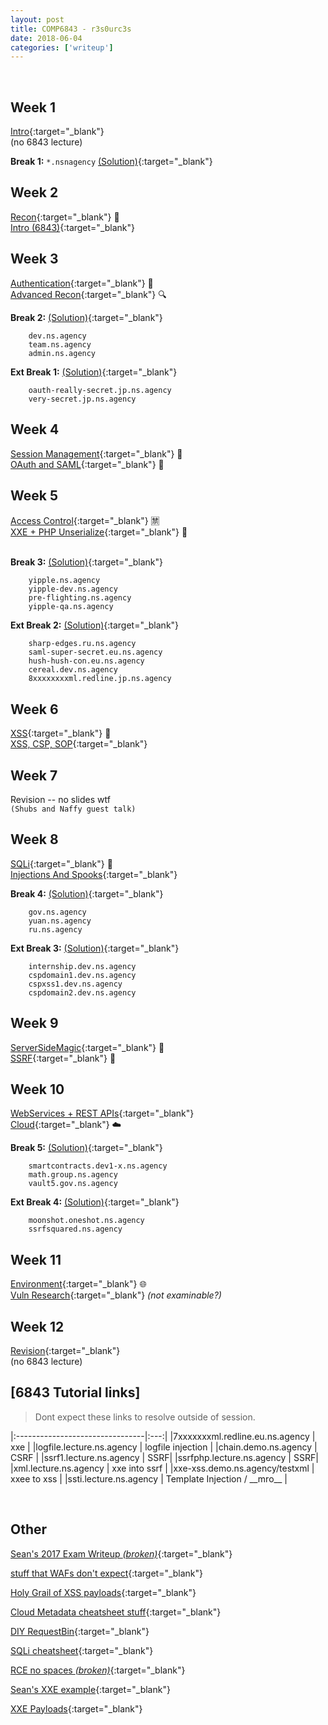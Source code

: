 ```yaml
---
layout: post
title: COMP6843 - r3s0urc3s
date: 2018-06-04
categories: ['writeup']
---
```


<br/>


## Week 1
[Intro](https://de8964361f4bb909de8d-fe8b524ce0801bda0a4b2a48b0c06837.ssl.cf4.rackcdn.com/BSHnvzFs44mhcC3nNUhuHLZ2fgxK6GMFj3tEzQD5HufvQMerS4tE5GeLUmR5zhkf.1519772790/6443_Week_1__Introduction.pdf){:target="_blank"}  
(no 6843 lecture)  

__Break 1:__   `*.nsnagency`  [(Solution)](https://www.openlearning.com/courses/websecedu/break_1_solution){:target="_blank"}  

<div class="divider"></div>

## Week 2

[Recon](https://de8964361f4bb909de8d-fe8b524ce0801bda0a4b2a48b0c06837.ssl.cf4.rackcdn.com/Y3d8hoJBUnYirnrZaiJwBsoBNDZHVt8SBfJM9ftvUVqcEgZp6HnTXheqRoJ5r8Tn.1520377434/6443_Week_2__Recon.pdf){:target="_blank"} :eyes:  
[Intro (6843)](https://de8964361f4bb909de8d-fe8b524ce0801bda0a4b2a48b0c06837.ssl.cf4.rackcdn.com/6ky3QLsnjz5JcXqgYqEywvm9Gqee8RWTnUoEinEMxvSwUFaWKc8fTjc2kxVWcz7F.1519772913/6843_Week_1__Introduction.pdf){:target="_blank"}  

<div class="divider"></div>

## Week 3

[Authentication](https://de8964361f4bb909de8d-fe8b524ce0801bda0a4b2a48b0c06837.ssl.cf4.rackcdn.com/CenA5gPqaHzwxwSeC7NdjanLy4M8JLUNSF2zcHWgP8KveiHgJnrXPFUCdxfmS66N.1520991718/COMP6443Week3-Auth.pdf){:target="_blank"} :customs:  
[Advanced Recon](https://de8964361f4bb909de8d-fe8b524ce0801bda0a4b2a48b0c06837.ssl.cf4.rackcdn.com/LrH9itmcsmVMmb4Ku5Z7TgU4qpR7WuYP8YfFATsmKNU7e2wXgiMurZjVmJxGVMm9.1520375491/6843_Week_2__Advanced_Recon_and_Discovery.pdf){:target="_blank"}  :mag:  
  
__Break 2:__ [(Solution)](https://www.openlearning.com/courses/websecedu/break_2_solution){:target="_blank"}  
```
    dev.ns.agency 
    team.ns.agency
    admin.ns.agency
```    

__Ext Break 1:__  [(Solution)](https://www.openlearning.com/courses/websecedu/extended_break_1_solution){:target="_blank"}  
```
    oauth-really-secret.jp.ns.agency
    very-secret.jp.ns.agency
```

<div class="divider"></div>

## Week 4

[Session Management](https://de8964361f4bb909de8d-fe8b524ce0801bda0a4b2a48b0c06837.ssl.cf4.rackcdn.com/N7s6aZHFQdEDD8PWyEaoeC6aWN23rA8cnekHDm9QUgJ6TgxLVHoBWR9tdVTJqfFM.1521617132/COMP6443_Week_4.pdf){:target="_blank"}  :cookie:  
[OAuth and SAML](https://de8964361f4bb909de8d-fe8b524ce0801bda0a4b2a48b0c06837.ssl.cf4.rackcdn.com/g9ki32ehsamekhhxugxRxxkZFGbfszvFz9pz66cZZf8DX2spTBDy7ukZKnExxZUw.1520992247/6843_Week_3__OAuth_and_SAML.pdf){:target="_blank"} :poop:  

<div class="divider"></div>

## Week 5
[Access Control](https://de8964361f4bb909de8d-fe8b524ce0801bda0a4b2a48b0c06837.ssl.cf4.rackcdn.com/GQZULsVDq6m73c3vqs27quhAZonQS5PAAhPzZPPxxKbzjRFfcMAhnpJtqQowheQX.1522288911/COMP6443_2018_Week_5.pdf){:target="_blank"} :u7981:   
[XXE + PHP Unserialize](https://de8964361f4bb909de8d-fe8b524ce0801bda0a4b2a48b0c06837.ssl.cf4.rackcdn.com/aemzdE67V3CPirntLcWEu6NESyN74xXw7t44box6VLvfoGeSHQ9ZPVCzfYpE9n4J.1521591249/COMP6843_Week_4__XXE__PHP_Unserialize.pdf){:target="_blank"}  :dart:  
<br/>

__Break 3:__  [(Solution)](https://www.openlearning.com/courses/websecedu/break_3_solution){:target="_blank"}  
```
    yipple.ns.agency
    yipple-dev.ns.agency
    pre-flighting.ns.agency
    yipple-qa.ns.agency
````  

__Ext Break 2:__  [(Solution)](https://www.openlearning.com/courses/websecedu/extended_break_2_solution){:target="_blank"}  
```
    sharp-edges.ru.ns.agency
    saml-super-secret.eu.ns.agency
    hush-hush-con.eu.ns.agency
    cereal.dev.ns.agency
    8xxxxxxxxml.redline.jp.ns.agency
```  

<div class="divider"></div>

## Week 6

[XSS](https://de8964361f4bb909de8d-fe8b524ce0801bda0a4b2a48b0c06837.ssl.cf4.rackcdn.com/qJxPya6S8VuuvizmRKhp5AUaQsmCMGXwDbhhXu3bZM7qthaqXivTvyhfRc7uQDPt.1523401492/COMP6443_Week_6.pdf){:target="_blank"}  :fishing_pole_and_fish:  
[XSS, CSP, SOP](https://de8964361f4bb909de8d-fe8b524ce0801bda0a4b2a48b0c06837.ssl.cf4.rackcdn.com/YmNgtLitvjLv5kXuRmco3npmHNhAi9PWiNxtCZzhdmh53sv4oi2PcKunZ6WRQDRM.1522194194/COMP6843_Week_5__XSS_CSP_SOP_3.pdf){:target="_blank"}    

<div class="divider"></div>

## Week 7

Revision -- no slides wtf  
`(Shubs and Naffy guest talk)`


<div class="divider"></div>

## Week 8 

[SQLi](https://de8964361f4bb909de8d-fe8b524ce0801bda0a4b2a48b0c06837.ssl.cf4.rackcdn.com/kbYyP6u6a8vGF3vjFcX97eeJcTXnyPw5TD3f4PZ5Z2CJnYNuh2Lg9JwWpfP4wEHL.1524628289/6443_Week_8__SQLi.pdf){:target="_blank"} :syringe:  
[Injections And Spooks](https://de8964361f4bb909de8d-fe8b524ce0801bda0a4b2a48b0c06837.ssl.cf4.rackcdn.com/4rxFGY2rhpSTbkCq5XjJZmPdzDakfJQoVkPhKxqFQ3iuw3Cxskpvv6zfmSmsxEs5.1524637184/COMP6843_Week_8__Injections_and_Spooky_Thing.pdf){:target="_blank"}  

__Break 4:__  [(Solution)](https://www.openlearning.com/courses/websecedu/break_4_solution){:target="_blank"}  
```
    gov.ns.agency 
    yuan.ns.agency
    ru.ns.agency 
```  

__Ext Break 3:__  [(Solution)](https://www.openlearning.com/courses/websecedu/extended_break_3_solution){:target="_blank"}  
```
    internship.dev.ns.agency
    cspdomain1.dev.ns.agency
    cspxss1.dev.ns.agency
    cspdomain2.dev.ns.agency
```  

<div class="divider"></div>

## Week 9 

[ServerSideMagic](https://de8964361f4bb909de8d-fe8b524ce0801bda0a4b2a48b0c06837.ssl.cf4.rackcdn.com/JTPVikcpsDNBHoQR8a27zWnQgNziNUfxPw2JCVziLpNHoWjr9VjiXT9pvjq4srt6.1525226084/COMP6443_2018_Week_9.pdf){:target="_blank"} :crystal_ball:  
[SSRF](https://de8964361f4bb909de8d-fe8b524ce0801bda0a4b2a48b0c06837.ssl.cf4.rackcdn.com/Dqgm3eiWztUopCs45CEYVoreRDNNnhpBWojSaRNoz6uQPT2FfYZ7ntZticoKvkoh.1525226474/COMP6843_Week_9__SSRF.pdf){:target="_blank"}  :satellite:  

<div class="divider"></div>

## Week 10

[WebServices + REST APIs](https://de8964361f4bb909de8d-fe8b524ce0801bda0a4b2a48b0c06837.ssl.cf4.rackcdn.com/Ag99kxUUKc2sehBwfcPCUSH9ZCeNdDz5MMBW7rrRjY6oEuvLhYHuGDgxZJBLDzR6.1525832413/COMP6443-Week10.pdf){:target="_blank"}  
[Cloud](https://de8964361f4bb909de8d-fe8b524ce0801bda0a4b2a48b0c06837.ssl.cf4.rackcdn.com/qiv8eDZ9PNShbx3YAKRXG7WQCJGZb6FDFsbeTJfFHzffQcuSQaWPWScLKco8v6k8.1525865702/COMP6843_Week_10__Cloud.pdf){:target="_blank"} :cloud:   

__Break 5:__  [(Solution)](https://www.openlearning.com/courses/websecedu/break_5_solutions){:target="_blank"}   
```
    smartcontracts.dev1-x.ns.agency
    math.group.ns.agency
    vault5.gov.ns.agency
```  

__Ext Break 4:__  [(Solution)](https://www.openlearning.com/courses/websecedu/extended_break_4_solution){:target="_blank"}   
```
    moonshot.oneshot.ns.agency
    ssrfsquared.ns.agency
```   

<div class="divider"></div>

## Week 11

[Environment](https://de8964361f4bb909de8d-fe8b524ce0801bda0a4b2a48b0c06837.ssl.cf4.rackcdn.com/VQHZBStwKVzHvNNJDEtwJ4zP9udKR4D8EBeYDztN2Df7FZYmbr9zauAfFTXFtjri.1526513772/COMP6443-2018-Week11.pdf){:target="_blank"}  :globe_with_meridians:  
[Vuln Research](https://de8964361f4bb909de8d-fe8b524ce0801bda0a4b2a48b0c06837.ssl.cf4.rackcdn.com/iZrH8CjEFGy5J4dxwerYxEZkbhNZEgPWYSNK4MJgRsDo6YKjnFFL7c8RqBmtaki3.1526513904/COMP6843_Week_11__Vuln_Research.pdf){:target="_blank"}  _(not examinable?)_ 

<div class="divider"></div>

## Week 12

[Revision](https://de8964361f4bb909de8d-fe8b524ce0801bda0a4b2a48b0c06837.ssl.cf4.rackcdn.com/YW2y5ZTFebBhYoyjf283QpDzGF6okeDVuNh4LYcQhnF3U2vYQPtocctHU6np8gVW.1527043387/COMP64432018-Week12.pdf){:target="_blank"}    
(no 6843 lecture)  

<div class="divider"></div>

## \[6843 Tutorial links\]

> Dont expect these links to resolve outside of session.

|:--------------------------------|:---:|
|7xxxxxxxml.redline.eu.ns.agency  | xxe |
|logfile.lecture.ns.agency  | logfile injection |
|chain.demo.ns.agency | CSRF |
|ssrf1.lecture.ns.agency | SSRF|
|ssrfphp.lecture.ns.agency | SSRF|
|xml.lecture.ns.agency | xxe into ssrf |
|xxe-xss.demo.ns.agency/testxml | xxee to xss |
|ssti.lecture.ns.agency  | Template Injection / \_\_mro\_\_ |
   
<br/>  
  
<div class="divider"></div>  
  
## Other    
[Sean's 2017 Exam Writeup _(broken)_](https://mewy.pw/blog/2017/06/22/COMP6443.html){:target="_blank"}  
  
[stuff that WAFs don't expect](https://html5sec.org/){:target="_blank"}  

[Holy Grail of XSS payloads](https://www.owasp.org/index.php/XSS_Filter_Evasion_Cheat_Sheet){:target="_blank"}  

[Cloud Metadata cheatsheet stuff](https://gist.github.com/BuffaloWill/fa96693af67e3a3dd3fb){:target="_blank"}  

[DIY RequestBin](https://github.com/cry/ctf-toolchain/tree/master/miniHTTPCatcher){:target="_blank"}  

[SQLi cheatsheet](http://pentestmonkey.net/category/cheat-sheet/sql-injection){:target="_blank"}  

[RCE no spaces _(broken)_](http://github.com/swisskyrepo/PayloadsAllTheThings/tree/master/Remote%20commands%20execution){:target="_blank"}  

[Sean's XXE example](http://v.mewy.pw/xml/index.xml){:target="_blank"}  
 
[XXE Payloads](https://gist.github.com/staaldraad/01415b990939494879b4){:target="_blank"}  

